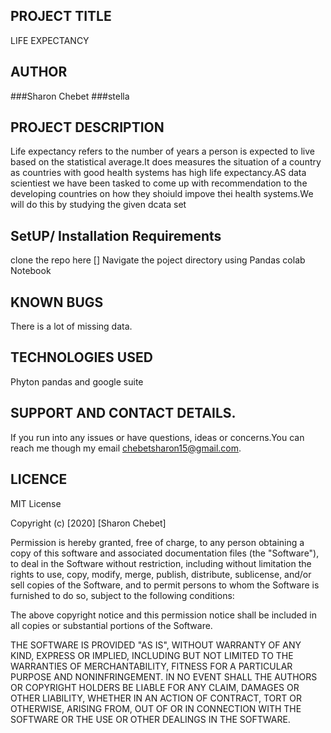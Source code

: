 ## PROJECT TITLE
LIFE EXPECTANCY

## AUTHOR
###Sharon Chebet
###stella

## PROJECT DESCRIPTION
Life expectancy refers to the number of years a person is expected to live based on the statistical average.It does measures the situation of a country as countries with good health systems has high life expectancy.AS data scientiest we have been tasked to come up with recommendation to the developing countries on how they shoiuld impove thei health systems.We will do this by studying the given dcata set
## SetUP/ Installation Requirements
clone the repo here []
Navigate the poject directory using
  Pandas
  colab Notebook
  
  ## KNOWN BUGS
  There is a lot of missing data.
  
 ## TECHNOLOGIES USED
 Phyton pandas and google suite
  
  ## SUPPORT AND CONTACT DETAILS.
 If you run into any issues or have questions, ideas or concerns.You can reach me though my email chebetsharon15@gmail.com.
  
  ## LICENCE
  
  MIT License

Copyright (c) [2020] [Sharon Chebet]

Permission is hereby granted, free of charge, to any person obtaining a copy
of this software and associated documentation files (the "Software"), to deal
in the Software without restriction, including without limitation the rights
to use, copy, modify, merge, publish, distribute, sublicense, and/or sell
copies of the Software, and to permit persons to whom the Software is
furnished to do so, subject to the following conditions:

The above copyright notice and this permission notice shall be included in all
copies or substantial portions of the Software.

THE SOFTWARE IS PROVIDED "AS IS", WITHOUT WARRANTY OF ANY KIND, EXPRESS OR
IMPLIED, INCLUDING BUT NOT LIMITED TO THE WARRANTIES OF MERCHANTABILITY,
FITNESS FOR A PARTICULAR PURPOSE AND NONINFRINGEMENT. IN NO EVENT SHALL THE
AUTHORS OR COPYRIGHT HOLDERS BE LIABLE FOR ANY CLAIM, DAMAGES OR OTHER
LIABILITY, WHETHER IN AN ACTION OF CONTRACT, TORT OR OTHERWISE, ARISING FROM,
OUT OF OR IN CONNECTION WITH THE SOFTWARE OR THE USE OR OTHER DEALINGS IN THE
SOFTWARE.
  
